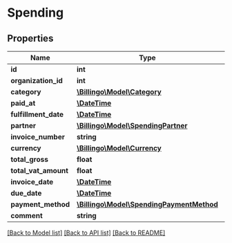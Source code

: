 # Spending

## Properties
Name | Type | Description | Notes
------------ | ------------- | ------------- | -------------
**id** | **int** |  | [optional] 
**organization_id** | **int** |  | [optional] 
**category** | [**\Billingo\Model\Category**](Category.md) |  | [optional] 
**paid_at** | [**\DateTime**](\DateTime.md) |  | [optional] 
**fulfillment_date** | [**\DateTime**](\DateTime.md) |  | [optional] 
**partner** | [**\Billingo\Model\SpendingPartner**](SpendingPartner.md) |  | [optional] 
**invoice_number** | **string** |  | [optional] 
**currency** | [**\Billingo\Model\Currency**](Currency.md) |  | [optional] 
**total_gross** | **float** |  | [optional] 
**total_vat_amount** | **float** |  | [optional] 
**invoice_date** | [**\DateTime**](\DateTime.md) |  | [optional] 
**due_date** | [**\DateTime**](\DateTime.md) |  | [optional] 
**payment_method** | [**\Billingo\Model\SpendingPaymentMethod**](SpendingPaymentMethod.md) |  | [optional] 
**comment** | **string** |  | [optional] 

[[Back to Model list]](../../README.md#documentation-for-models) [[Back to API list]](../../README.md#documentation-for-api-endpoints) [[Back to README]](../../README.md)


